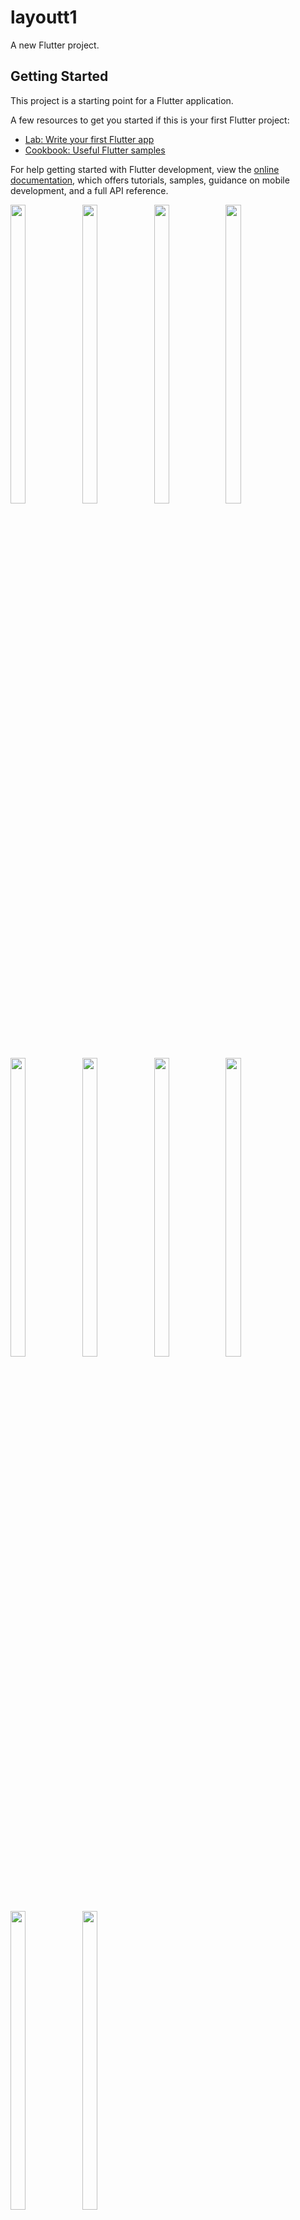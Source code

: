 # layoutt1

A new Flutter project.

## Getting Started

This project is a starting point for a Flutter application.

A few resources to get you started if this is your first Flutter project:

- [Lab: Write your first Flutter app](https://docs.flutter.dev/get-started/codelab)
- [Cookbook: Useful Flutter samples](https://docs.flutter.dev/cookbook)

For help getting started with Flutter development, view the
[online documentation](https://docs.flutter.dev/), which offers tutorials,
samples, guidance on mobile development, and a full API reference.

<p>
  <img src = "https://user-images.githubusercontent.com/123531128/218447087-ec7a47d5-ddde-4f90-9e90-77a8565224a8.png" width=22% height=35%>
  <img src = "https://user-images.githubusercontent.com/123531128/218447556-8b8a4a67-d9af-4ff9-9bf7-dea38c7cd16a.png" width=22% height=35%>
  <img src = "https://user-images.githubusercontent.com/123531128/218450673-c02cc6dc-901c-4775-9b52-04b335d0bb61.png" width=22% height=35%>
  <img src = "https://user-images.githubusercontent.com/123531128/218450686-eb21b606-f979-4f9f-bc63-ee8b859288ac.png" width=22% height=35%>
  <img src = "https://user-images.githubusercontent.com/123531128/218450700-8bb2120c-4f1f-41a6-84d3-2e859dc365d4.png" width=22% height=35%>
  <img src = "https://user-images.githubusercontent.com/123531128/218450708-795b0bca-7bba-4358-999a-6eb75669c5c7.png" width=22% height=35%>
  <img src = "https://user-images.githubusercontent.com/123531128/218450718-46ce8f80-3fdd-4a2a-a318-b3e5ac0c82e8.png" width=22% height=35%>
  <img src = "https://user-images.githubusercontent.com/123531128/218450746-a59c9cf1-29fb-44e4-9d6b-49763f701e99.png" width=22% height=35%>
  <img src = "https://user-images.githubusercontent.com/123531128/218450760-b55c0d78-d900-4600-aedf-3ae6634683ec.png" width=22% height=35%>
  <img src = "https://user-images.githubusercontent.com/123531128/218450837-c6242076-0de7-4ce2-9133-83a018d2d1ff.png" width=22% height=35%>
  </p>




